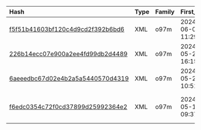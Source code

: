 |Hash|Type|Family|First_Seen|Name|
|:--|:--|:--|:--|:--|
|[f5f51b41603bf120c4d9cd2f392b6bd6](https://www.virustotal.com/gui/file/f5f51b41603bf120c4d9cd2f392b6bd6)|XML|o97m|2024-06-03 11:29:21|Meeting Invitation.msc|
|[226b14ecc07e900a2ee4fd99db2d4489](https://www.virustotal.com/gui/file/226b14ecc07e900a2ee4fd99db2d4489)|XML|o97m|2024-05-29 16:15:40|Meeting Invitation.msc|
|[6aeeedbc67d02e4b2a5a5440570d4319](https://www.virustotal.com/gui/file/6aeeedbc67d02e4b2a5a5440570d4319)|XML|o97m|2024-05-24 10:51:33|test.msc|
|[f6edc0354c72f0cd37899d25992364e2](https://www.virustotal.com/gui/file/f6edc0354c72f0cd37899d25992364e2)|XML|o97m|2024-05-16 09:37:52|240422 264-24 SOLO airfield surveys.msc|
